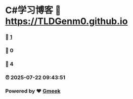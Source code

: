 # C#学习博客 :link: https://TLDGenm0.github.io 
### :page_facing_up: [1](https://TLDGenm0.github.io/tag.html) 
### :speech_balloon: 0 
### :hibiscus: 4 
### :alarm_clock: 2025-07-22 09:43:51 
### Powered by :heart: [Gmeek](https://github.com/Meekdai/Gmeek)
